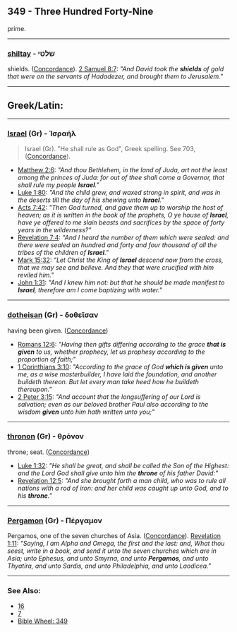 ## 349 - Three Hundred Forty-Nine
prime.

---

### [shiltay](/keys/ShLTI) - שלטי
shields. ([Concordance](https://biblehub.com/hebrew/shiltei_7982.htm)). [2 Samuel 8:7](https://biblehub.com/2_samuel/8-7.htm): *"And David took the **shields** of gold that were on the servants of Hadadezer, and brought them to Jerusalem."*

---

## Greek/Latin:

---

### [Israel](/greek?word=israhl) (Gr) - Ἰσραήλ
> Israel (Gr). "He shall rule as God", Greek spelling. See 703, ([Concordance](https://biblehub.com/greek/israe_l_2474.htm)).

- [Matthew 2:6](https://biblehub.com/matthew/2-6.htm): *"And thou Bethlehem, in the land of Juda, art not the least among the princes of Juda: for out of thee shall come a Governor, that shall rule my people **Israel**."*
- [Luke 1:80](https://biblehub.com/luke/1-80.htm): *"And the child grew, and waxed strong in spirit, and was in the deserts till the day of his shewing unto **Israel**."*
- [Acts 7:42](https://biblehub.com/acts/7-42.htm): *"Then God turned, and gave them up to worship the host of heaven; as it is written in the book of the prophets, O ye house of **Israel**, have ye offered to me slain beasts and sacrifices by the space of forty years in the wilderness?"*
- [Revelation 7:4](https://biblehub.com/revelation/7-4.htm): *"And I heard the number of them which were sealed: and there were sealed an hundred and forty and four thousand of all the tribes of the children of **Israel**."*
- [Mark 15:32](https://biblehub.com/mark/15-32.htm): *"Let Christ the King of **Israel** descend now from the cross, that we may see and believe. And they that were crucified with him reviled him."*
- [John 1:31](https://biblehub.com/john/1-31.htm): *"And I knew him not: but that he should be made manifest to **Israel**, therefore am I come baptizing with water."*


---

### [dotheisan](/greek?word=dotheisan) (Gr) - δοθεῖσαν
having been given. ([Concordance](https://biblehub.com/greek/dotheisan_1325.htm))

- [Romans 12:6](https://biblehub.com/romans/12-6.htm): *"Having then gifts differing according to the grace **that is given** to us, whether prophecy, let us prophesy according to the proportion of faith;"*
- [1 Corinthians 3:10](https://biblehub.com/1_corinthians/3-10.htm): *"According to the grace of God **which is given** unto me, as a wise masterbuilder, I have laid the foundation, and another buildeth thereon. But let every man take heed how he buildeth thereupon."*
- [2 Peter 3:15](https://biblehub.com/2_peter/3-15.htm): *"And account that the longsuffering of our Lord is salvation; even as our beloved brother Paul also according to the wisdom **given** unto him hath written unto you;"*

---

### [thronon](/greek?word=thronon) (Gr) - θρόνον
throne; seat. ([Concordance](https://biblehub.com/greek/thronon_2362.htm))

- [Luke 1:32](https://biblehub.com/luke/1-32.htm): *"He shall be great, and shall be called the Son of the Highest: and the Lord God shall give unto him the **throne** of his father David:"*
- [Revelation 12:5](https://biblehub.com/revelation/12-5.htm): *"And she brought forth a man child, who was to rule all nations with a rod of iron: and her child was caught up unto God, and to his **throne**."*

---

### [Pergamon](/greek?word=pergamon) (Gr) - Πέργαμον
Pergamos, one of the seven churches of Asia. ([Concordance](https://biblehub.com/greek/4010.htm)). [Revelation 1:11](https://biblehub.com/revelation/1-11.htm): *"Saying, I am Alpha and Omega, the first and the last: and, What thou seest, write in a book, and send it unto the seven churches which are in Asia; unto Ephesus, and unto Smyrna, and unto **Pergamos**, and unto Thyatira, and unto Sardis, and unto Philadelphia, and unto Laodicea."*

---

### See Also:

- [16](16)
- [7](7)
- [Bible Wheel: 349](https://www.biblewheel.com//GR/GR_Database.php?SearchBy_Gematria=349)
